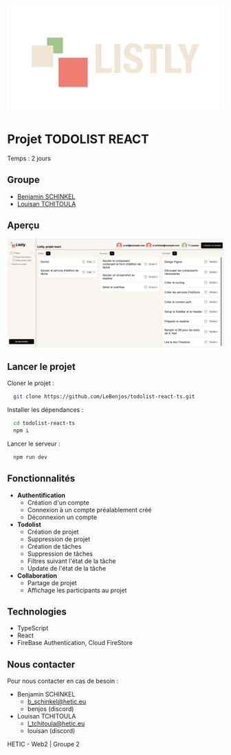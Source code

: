 ![LISTLY](./public/assets/logo/logo.png)

# Projet TODOLIST REACT

Temps : 2 jours

## Groupe

- [Benjamin SCHINKEL](https://github.com/LeBenjos)
- [Louisan TCHITOULA](https://github.com/LTOssian)

## Aperçu

![Screenshot](/public/assets/pictures/visuel-listly.jpeg)

## Lancer le projet

Cloner le projet :

```bash
  git clone https://github.com/LeBenjos/todolist-react-ts.git
```

Installer les dépendances :

```bash
  cd todolist-react-ts
  npm i
```

Lancer le serveur :

```bash
  npm run dev
```

## Fonctionnalités

- **Authentification**
  - Création d'un compte
  - Connexion à un compte préalablement créé
  - Déconnexion un compte
- **Todolist**
  - Création de projet
  - Suppression de projet
  - Création de tâches
  - Suppression de tâches
  - Filtres suivant l'état de la tâche
  - Update de l'état de la tâche
- **Collaboration**
  - Partage de projet
  - Affichage les participants au projet

## Technologies

- TypeScript
- React
- FireBase Authentication, Cloud FireStore

## Nous contacter

Pour nous contacter en cas de besoin :

- Benjamin SCHINKEL
  - b_schinkel@hetic.eu
  - benjos (discord)
- Louisan TCHITOULA
  - l_tchitoula@hetic.eu
  - louisan (discord)

HETIC - Web2 | Groupe 2
